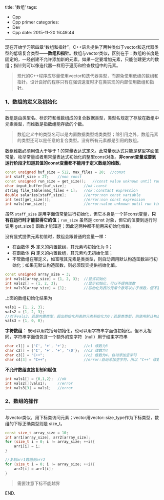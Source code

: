 title: '数组'
tags:
  - Cpp
  - Cpp primer
categories:
  - Dev
  - Cpp
date: 2015-11-20 16:49:44
---

现在开始学习第四章“数组和指针”。C++语言提供了两种类似于vector和迭代器类型的低级复合类型——**数组和指针**。数组与vector类似，区别在于：数组的长度是固定的，一经创建不允许添加新的元素，如果一定要增加元素，只能创建更大的数组；指针则可以像迭代器一样用于遍历和检查数组中的元素。

<!-- more -->

> 现代的C++程序应尽量使用vector和迭代器类型，而避免使用低级的数组和指针。设计良好的程序只有在强调速度时才在类实现的内部使用数组和指针。

### 1、数组的定义及初始化 ###
---

数组是由类型名、标识符和维数组成的复合数据类型，类型名规定了存放在数组中元素类型，而维数是指数组能存放的个数。

> 数组定义中的类型名可以是内置数据类型或类类型；除引用之外，数组元素的类型还可以是任意的复合类型。没有所有元素都是引用的数组。

数组维数必须用值大于等于 1 的常量表达式定义。此常量表达式只能是整型字面值常量、枚举常量或者用常量表达式初始化的整型const对象。**非const变量或要到运行阶段才知道其值的const变量都不能用于定义数组的维数**。

```C++
const unsigned buf_size = 512, max_files = 20;	//const
int staff_size = 27;	//non const
const unsigned run_size = get_size();	//const value unknown until run time
char input_buffer[buf_size];		//ok：const
string file_table[max_files + 1];	//ok：constant expression
double salaries[staff_size];		//error:non const variable
int test[get_size()];				//error:non const expression
int vals[run_size];					//error:value unknown until run time
```

虽然 `staff_size` 是用字面值常量进行初始化，但它本身是一个非const变量，**只有在运行时才能获得它的值**；`run_size` 虽然是 const 对象，但它的值要到运行时调用 get_size() 函数才能知道；因此这两种都不能用来初始化维数。

没有显式提供元素初值时，数组会跟普通的变量一样：

- 在函数体 **外** 定义的内置数组，其元素均初始化为 0；
- 在函数体 **内** 定义的内置数组，其元素均无初始化值；
- 不管数组在哪定义，如富哦其元素是类类型，则自动调用默认构造函数进行初始化；如果无默认构造函数，则必须现实提供初始化值。

```C++
const unsigned array_size = 3;
int vals1[array_size] = {1, 2, 3};	//显式初始化
int vals2[] = {1, 2, 3};			//显示初始化，可以不提供维数
int vals3[array_size] = {1};		//初始化列表的元素个数可以小于维数，但不能大于
```

上面的数组初始化结果为

```C++
vals1 = {1, 2, 3};
vals2 = {1, 2, 3};
//对于vals3，若是内置类型，超出初始化列表的元素初始化为0；若是类类型，则使用默认构造函数初始化
vals3 = {1, 0, 0};
```

**字符数组**： 既可以用花括号初始化，也可以用字符串字面值初始化。但不太相同，字符串字面值包含一个额外的空字符（null）用于结束字符串

```C++
char c1[] = {'C', '+', '+'};		//c1 维数为3
char c2[] = {'C', '+', '+', '\0'};	//c2 维数为4
char c3[] = "C++";					//c3 维数为4，自动添加空字符
char c4[3] = "C++";					//error:自动添加空字符，所以 "C++" 维数为4
```

**不允许数组直接复制和赋值**

```C++
int vals1[] = {0,1,2};	//ok
int vals2[](vals1);		//error
int vals3[3] = vals1;	//error
```

### 2、数组的操作 ###
---

与vector类似，用下标类访问元素；vector用vector::size_type作为下标类型，数组的下标正确类型则是 size_t。

```C++
const size_t array_size = 10;
int arr1[array_size], arr2[array_size];
for (size_t i = 0; i != array_size; ++i){
	arr1[i] = i;
}

//复制arr1数组到arr2
for (size_t i = 0; i != array_size; ++i){
	arr2[i] = arr1[i];
}
```

> 需要注意下标不能越界

END.